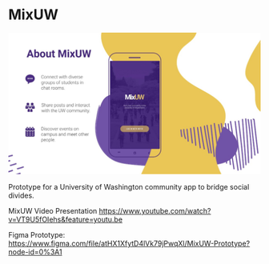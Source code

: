 # MixUW
![screenshot](screenshot.jpg)

Prototype for a University of Washington community app to bridge social divides.

MixUW Video Presentation
https://www.youtube.com/watch?v=VT9U5fOIehs&feature=youtu.be

Figma Prototype:
https://www.figma.com/file/atHX1XfytD4lVk79jPwqXl/MixUW-Prototype?node-id=0%3A1
